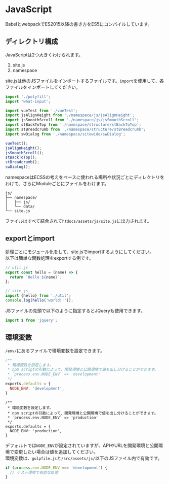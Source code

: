 # JavaScript
BabelとwebpackでES2015以降の書き方をES5にコンパイルしています。

## ディレクトリ構成
JavaScriptは2つ大きくわけられます。

1. site.js
2. namespace

site.jsは他のJSファイルをインポートするファイルです。`import`を使用して、各ファイルをインポートしてください。

```js
import './polyfill';
import 'what-input';

import vueTest from './vueTest';
import jsAlignHeight from './namespace/js/jsAlignHeight';
import jsSmoothScroll from './namespace/js/jsSmoothScroll';
import stBackToTop from './namespace/structure/stBackToTop';
import stBreadcrumb from './namespace/structure/stBreadcrumb';
import swDialog from './namespace/sitewide/swDialog';

vueTest();
jsAlignHeight();
jsSmoothScroll();
stBackToTop();
stBreadcrumb();
swDialog();
```

namespaceはECSSの考えをベースに使われる場所や状況ごとにディレクトリをわけて、さらにModuleごとにファイルをわけます。

```
js/
├── namespace/
│   ├── js/
│   └── data/
└── site.js
```

ファイルはすべて結合されて`htdocs/assets/js/site.js`に出力されます。

## exportとimport
処理ごとにモジュール化をして、site.jsでimportするようにしてください。  
以下は簡単な関数処理をexportする例です。

```js
// util.js
export const hello = (name) => {
  return `Hello ${name}`;
};

// site.js
import {hello} from './util';
console.log(hello('world!!'));
```

JSファイルの先頭で以下のように指定するとJQueryも使用できます。

```js
import $ from 'jquery';
```

## 環境変数
`/env/`にあるファイルで環境変数を設定できます。

```js
/**
 * 環境変数を設定します。
 * npm scriptの引数によって、開発環境と公開環境で値を出し分けることができます。
 * `process.env.NODE_ENV` => 'development'
 */
exports.defaults = {
  NODE_ENV: 'development',
}
```

```
/**
 * 環境変数を設定します。
 * npm scriptの引数によって、開発環境と公開環境で値を出し分けることができます。
 * `process.env.NODE_ENV` => 'production'
 */
exports.defaults = {
  NODE_ENV: 'production',
}
```

デフォルトでは`NODE_ENV`が設定されていますが、APIやURLを開発環境と公開環境で変更したい場合は値を追加してください。  
環境変数は、`gulpfile.js`と`/src/assets/js/`以下のJSファイル内で有効です。

```js
if (process.env.NODE_ENV === 'development') {
  // テスト環境で有効な処理
}
```
